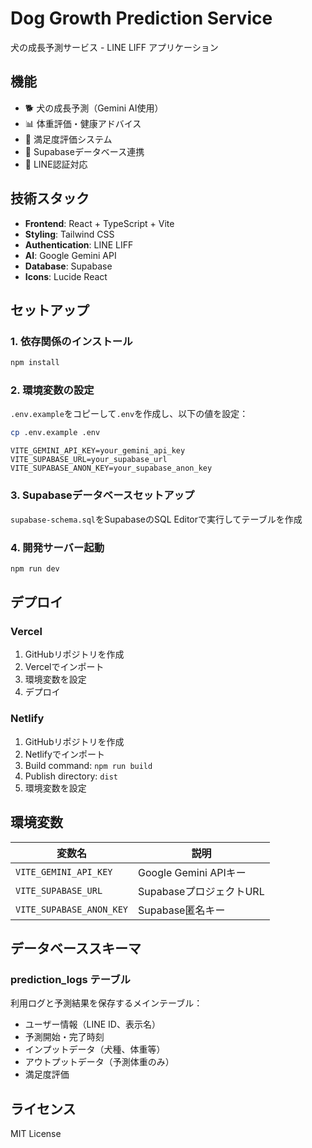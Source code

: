 # Dog Growth Prediction Service

犬の成長予測サービス - LINE LIFF アプリケーション

## 機能

- 🐕 犬の成長予測（Gemini AI使用）
- 📊 体重評価・健康アドバイス
- 📝 満足度評価システム
- 💾 Supabaseデータベース連携
- 📱 LINE認証対応

## 技術スタック

- **Frontend**: React + TypeScript + Vite
- **Styling**: Tailwind CSS
- **Authentication**: LINE LIFF
- **AI**: Google Gemini API
- **Database**: Supabase
- **Icons**: Lucide React

## セットアップ

### 1. 依存関係のインストール

```bash
npm install
```

### 2. 環境変数の設定

`.env.example`をコピーして`.env`を作成し、以下の値を設定：

```bash
cp .env.example .env
```

```env
VITE_GEMINI_API_KEY=your_gemini_api_key
VITE_SUPABASE_URL=your_supabase_url
VITE_SUPABASE_ANON_KEY=your_supabase_anon_key
```

### 3. Supabaseデータベースセットアップ

`supabase-schema.sql`をSupabaseのSQL Editorで実行してテーブルを作成

### 4. 開発サーバー起動

```bash
npm run dev
```

## デプロイ

### Vercel

1. GitHubリポジトリを作成
2. Vercelでインポート
3. 環境変数を設定
4. デプロイ

### Netlify

1. GitHubリポジトリを作成
2. Netlifyでインポート
3. Build command: `npm run build`
4. Publish directory: `dist`
5. 環境変数を設定

## 環境変数

| 変数名 | 説明 |
|--------|------|
| `VITE_GEMINI_API_KEY` | Google Gemini APIキー |
| `VITE_SUPABASE_URL` | SupabaseプロジェクトURL |
| `VITE_SUPABASE_ANON_KEY` | Supabase匿名キー |

## データベーススキーマ

### prediction_logs テーブル

利用ログと予測結果を保存するメインテーブル：

- ユーザー情報（LINE ID、表示名）
- 予測開始・完了時刻
- インプットデータ（犬種、体重等）
- アウトプットデータ（予測体重のみ）
- 満足度評価

## ライセンス

MIT License